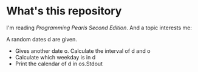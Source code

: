 # What's this repository

I'm reading *Programming Pearls Second Edition*. And a topic interests me:

A random dates d are given. 
- Gives another date o. Calculate the interval of d and o
- Calculate which weekday is in d
- Print the calendar of d in os.Stdout

